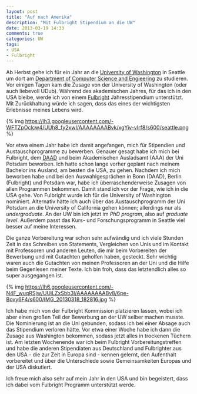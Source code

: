 ```yaml
---
layout: post
title: "Auf nach Amerika"
description: "Mit Fulbright Stipendium an die UW"
date: 2013-03-19 14:33
comments: true
categories: UW
tags:
- USA
- Fulbright
---
```


Ab Herbst gehe ich für ein Jahr an die [University of Washington](https://www.washington.edu/) in Seattle um dort am [Department of Computer Science and Engieering](http://www.cs.washington.edu/) zu studieren. Vor einigen Tagen kam die Zusage von der University of Washington (oder auch liebevoll UDub). Während des akademischen Jahres, für das ich in den USA bleibe, werde ich von einem [Fulbright](https://en.wikipedia.org/wiki/Fulbright_Program) Jahresstipendium unterstützt. Mit Zurückhaltung würde ich sagen, dass das eines der wichtigsten Erlebnisse meines Lebens wird.

{% img https://lh3.googleusercontent.com/-WFTZpOclcw4/UUh8_fy2xwI/AAAAAAAABvk/xgYiv-vIrf8/s600/seattle.png %}

Vor etwa einem Jahr habe ich damit angefangen, mich für Stipendien und Austauschprogramme zu bewerben. Genauer gesagt habe ich mich bei Fulbright, dem [DAAD](https://www.daad.org/) und beim Akademischen Ausladsamt (AAA) der Uni Potsdam beworben. Ich hatte schon lange vorher geplant nach meinem Bachelor ins Ausland, am besten die USA, zu gehen. Nachdem ich mich beworben habe und bei den Auswahlgesprächen in Bonn (DAAD), Berlin (Fulbright) und Potsdam war, habe ich überraschenderweise Zusagen von allen Programmen bekommen. Damit stand ich vor der Frage, wie ich in die USA gehe. Von Fulbright wurde ich für die University of Washington nominiert. Alternativ hätte ich auch über das Austauschprogramm der Uni Potsdam an die University of California gehen können; allerdings nur als *undergraduate*. An der UW bin ich jetzt im *PhD program*, also auf *graduate level*. Außerdem passt das Kurs- und Forschungsprogramm in Seattle viel besser auf meine Interessen.

Die ganze Vorbereitung war schon sehr aufwändig und ich viele Stunden Zeit in das Schreiben von Statements, Vergleichen von Unis und im Kontakt mit Professoren und anderen Leuten, die mir beim Vorbereiten der Bewerbung und mit Gutachten geholfen haben, gesteckt. Sehr wichtig waren auch die Gutachten von meinen Professoren an der Uni und die Hilfe beim Gegenlesen meiner Texte. Ich bin froh, dass das letztendlich alles so super ausgegangen ist.

{% img https://lh6.googleusercontent.com/-N4F_wuqRSjw/UUiLZxSbb3I/AAAAAAAABv8/6pe-Bovy6F4/s600/IMG_20130318_182816.jpg %}

Ich habe mich von der Fulbright Kommission platzieren lassen, wobei ich aber einen großen Teil der Bewerbung an der UW selber machen musste. Die Nominierung ist an die Uni gebunden, sodass ich bei einer Absage auch das Stipendium verloren hätte. Vor etwa einer Woche habe ich dann die Zusage aus Washington bekommen, sodass jetzt alles in trockenen Tüchern ist. Am letzten Wochenende war ich beim Fulbright Vorbereitungstreffen und habe die anderen Stipendiaten aus Deutschland und Fulbrighter aus den USA - die zur Zeit in Europa sind - kennen gelernt, den Aufenthalt vorbereitet und über die Unterschiede sowie Gemeinsamkeiten Europas und der USA diskutiert.

Ich freue mich also sehr auf mein Jahr in den USA und bin begeistert, dass ich dabei vom Fulbright Programm unterstützt werde.
